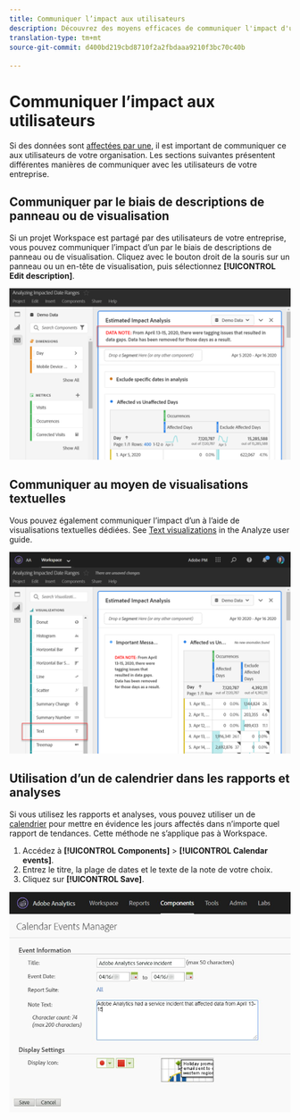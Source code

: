 ```yaml
---
title: Communiquer l’impact aux utilisateurs
description: Découvrez des moyens efficaces de communiquer l'impact d'un  dans votre entreprise.
translation-type: tm+mt
source-git-commit: d400bd219cbd8710f2a2fbdaaa9210f3bc70c40b

---
```



# Communiquer l’impact aux utilisateurs

Si des données sont [affectées par une](../event-impacted.md), il est important de communiquer ce aux utilisateurs de votre organisation. Les sections suivantes présentent différentes manières de communiquer avec les utilisateurs de votre entreprise.

## Communiquer par le biais de descriptions de panneau ou de visualisation

Si un projet Workspace est partagé par des utilisateurs de votre entreprise, vous pouvez communiquer l’impact d’un  par le biais de descriptions de panneau ou de visualisation. Cliquez avec le bouton droit de la souris sur un panneau ou un en-tête de visualisation, puis sélectionnez **[!UICONTROL Edit description]**.

![Description du panneau](../assets/panel_description.png)

## Communiquer au moyen de visualisations textuelles

Vous pouvez également communiquer l’impact d’un  à l’aide de visualisations textuelles dédiées. See [Text visualizations](/help/analyze/analysis-workspace/visualizations/text.md) in the Analyze user guide.

![Visualisation de texte](../assets/text_visualization.png)

## Utilisation d’un de calendrier dans les rapports et analyses

Si vous utilisez les rapports et analyses, vous pouvez utiliser un de [calendrier](/help/components/t-calendar-event.md) pour mettre en évidence les jours affectés dans n’importe quel rapport de tendances. Cette méthode ne s’applique pas à   Workspace.

1. Accédez à **[!UICONTROL Components]** > **[!UICONTROL Calendar events]**.
2. Entrez le titre, la plage de dates et le texte de la note de votre choix.
3. Cliquez sur **[!UICONTROL Save]**.

![de calendrier](../assets/exclude_calendar_event.jpg)
